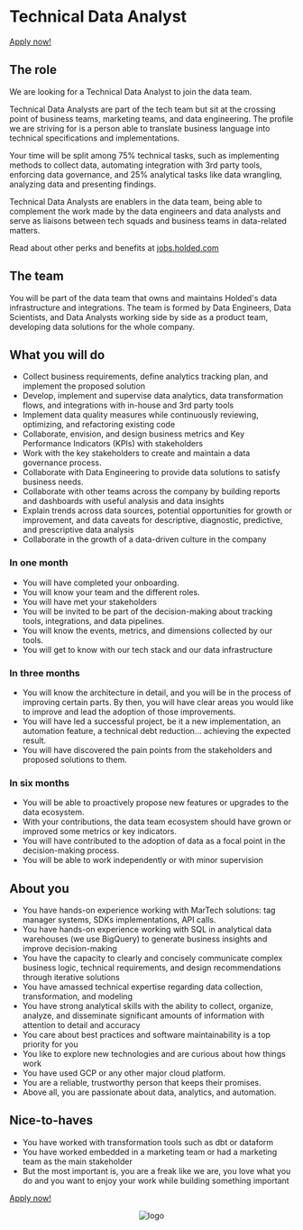 # Technical Data Analyst

[Apply now!](https://jobs.holded.com/o/technical-data-analyst/c/new)

## The role

We are looking for a Technical Data Analyst to join the data team.

Technical Data Analysts are part of the tech team but sit at the crossing point of business teams, marketing teams, and data
engineering. The profile we are striving for is a person able to translate business language into technical
specifications and implementations.

Your time will be split among 75% technical tasks, such as implementing methods to collect data, automating integration with
3rd party tools, enforcing data governance, and 25% analytical tasks like data wrangling, analyzing data and presenting findings. 

Technical Data Analysts are enablers in the data team, being able to complement the work made by the data engineers and data
analysts and serve as liaisons between tech squads and business teams in data-related matters.

Read about other perks and benefits at [jobs.holded.com](https://jobs.holded.com/)

## The team

You will be part of the data team that owns and maintains Holded's data infrastructure and integrations. The team is
formed by Data Engineers, Data Scientists, and Data Analysts working side by side as a product team, developing data
solutions for the whole company.

## What you will do

- Collect business requirements, define analytics tracking plan, and implement the proposed solution
- Develop, implement and supervise data analytics, data transformation flows, and integrations with in-house and 3rd
  party tools
- Implement data quality measures while continuously reviewing, optimizing, and refactoring existing code
- Collaborate, envision, and design business metrics and Key Performance Indicators (KPIs) with stakeholders
- Work with the key stakeholders to create and maintain a data governance process.
- Collaborate with Data Engineering to provide data solutions to satisfy business needs.
- Collaborate with other teams across the company by building reports and dashboards with useful analysis and data
  insights
- Explain trends across data sources, potential opportunities for growth or improvement, and data caveats for
  descriptive, diagnostic, predictive, and prescriptive data analysis
- Collaborate in the growth of a data-driven culture in the company

### In one month

- You will have completed your onboarding.
- You will know your team and the different roles.
- You will have met your stakeholders
- You will be invited to be part of the decision-making about tracking tools, integrations, and data pipelines.
- You will know the events, metrics, and dimensions collected by our tools.
- You will get to know with our tech stack and our data infrastructure

### In three months

- You will know the architecture in detail, and you will be in the process of improving certain parts. By then, you will
  have clear areas you would like to improve and lead the adoption of those improvements.
- You will have led a successful project, be it a new implementation, an automation feature, a technical debt
  reduction... achieving the expected result.
- You will have discovered the pain points from the stakeholders and proposed solutions to them.

### In six months

- You will be able to proactively propose new features or upgrades to the data ecosystem.
- With your contributions, the data team ecosystem should have grown or improved some metrics or key indicators.
- You will have contributed to the adoption of data as a focal point in the decision-making process.
- You will be able to work independently or with minor supervision 

## About you

- You have hands-on experience working with MarTech solutions: tag manager systems, SDKs implementations, API calls.
- You have hands-on experience working with SQL in analytical data warehouses (we use BigQuery) to generate business
  insights and improve decision-making
- You have the capacity to clearly and concisely communicate complex business logic, technical requirements, and design
  recommendations through iterative solutions
- You have amassed technical expertise regarding data collection, transformation, and modeling
- You have strong analytical skills with the ability to collect, organize, analyze, and disseminate significant amounts
  of information with attention to detail and accuracy
- You care about best practices and software maintainability is a top priority for you
- You like to explore new technologies and are curious about how things work
- You have used GCP or any other major cloud platform.
- You are a reliable, trustworthy person that keeps their promises.
- Above all, you are passionate about data, analytics, and automation.

## Nice-to-haves

- You have worked with transformation tools such as dbt or dataform
- You have worked embedded in a marketing team or had a marketing team as the main stakeholder
- But the most important is, you are a freak like we are, you love what you do and you want to enjoy your work while
  building something important

[Apply now!](https://jobs.holded.com/o/technical-data-analyst/c/new)

<p align="center">
  <img src="https://europe-west1-holded-analytics-dev-208b.cloudfunctions.net/image_tracker/technical-data-analyst.png?id=technical-data-analyst.md" title="logo">
</p>
